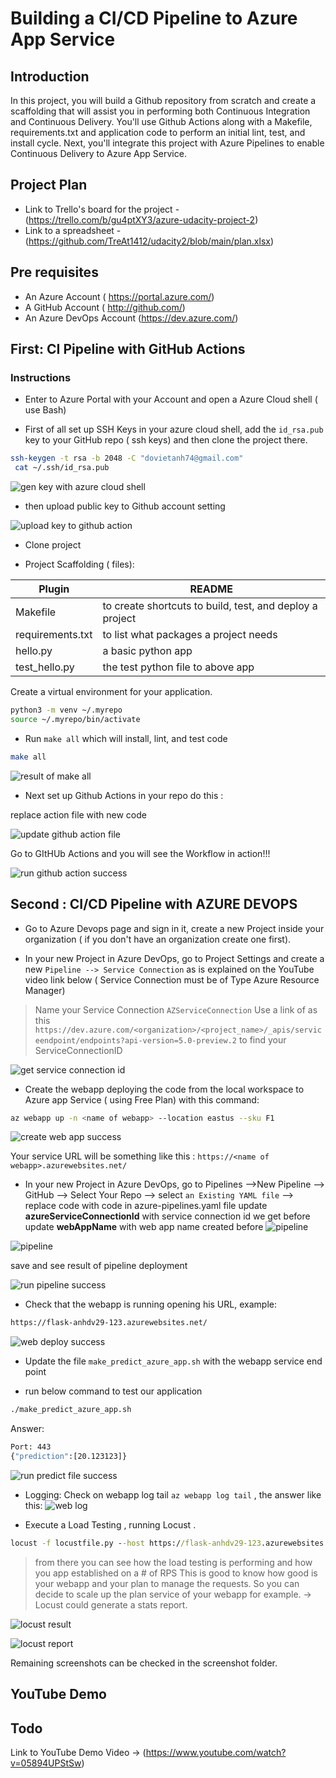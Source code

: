 # Building a CI/CD Pipeline to Azure App Service

 

## Introduction

In this project, you will build a Github repository from scratch and create a scaffolding that will assist you in performing both Continuous Integration and Continuous Delivery. You'll use Github Actions along with a Makefile, requirements.txt and application code to perform an initial lint, test, and install cycle. Next, you'll integrate this project with Azure Pipelines to enable Continuous Delivery to Azure App Service.

## Project Plan

* Link to Trello's board for the project - (https://trello.com/b/gu4ptXY3/azure-udacity-project-2)
* Link to a spreadsheet - (https://github.com/TreAt1412/udacity2/blob/main/plan.xlsx)

## Pre requisites

* An Azure Account ( https://portal.azure.com/)
* A GitHub Account ( http://github.com/)
* An Azure DevOps Account (https://dev.azure.com/)

## First: CI Pipeline with GitHub Actions
 

### Instructions

* Enter to Azure Portal with your Account and open a Azure Cloud shell ( use Bash)
 

* First of all set up SSH Keys in your azure cloud shell, add the `id_rsa.pub` key to your GitHub repo ( ssh keys)  and then clone the project there.

```sh
ssh-keygen -t rsa -b 2048 -C "dovietanh74@gmail.com"
 cat ~/.ssh/id_rsa.pub
```
![gen key with azure cloud shell](https://github.com/user-attachments/assets/96649109-b725-4f6c-9d8e-d4a40c5f33d6)

* then upload public key to Github account setting 

![upload key to github action](https://github.com/user-attachments/assets/9bd965eb-65dc-43cd-b473-5199b189c5f9)


* Clone project
   
* Project Scaffolding ( files):

| Plugin | README |
| ------ | ------ |
| Makefile | to create shortcuts to build, test, and deploy a project|
| requirements.txt| to list what packages a project needs |
| hello.py | a basic python app |
| test_hello.py | the test python file to above app|

 Create a virtual environment for your application.

```sh
python3 -m venv ~/.myrepo
source ~/.myrepo/bin/activate
```

* Run `make all` which will install, lint, and test code

```sh
make all
```
 ![result of make all](https://github.com/user-attachments/assets/1f8817d4-ba70-4b8c-8a7c-a0079b765c6f)


* Next set up Github Actions in your repo do this :

replace action file with new code

![update github action file](https://github.com/user-attachments/assets/70efec24-cda8-4368-995b-ffb4af19e3e3)

Go to GItHUb Actions and you will see the Workflow in action!!!

![run github action success](https://github.com/user-attachments/assets/08108411-8996-4820-9ce5-0c2da8801fff)


## Second : CI/CD Pipeline with AZURE DEVOPS

  

* Go to Azure Devops page  and sign in it, create a new Project inside your organization ( if you don't have an organization create one first).

* In your new Project in Azure DevOps, go to Project Settings and create a new `Pipeline --> Service Connection` as is explained on the YouTube video link  below ( Service Connection must be of Type Azure Resource Manager)

>  Name your Service Connection `AZServiceConnection`
>   Use a link of as this `https://dev.azure.com/<organization>/<project_name>/_apis/serviceendpoint/endpoints?api-version=5.0-preview.2`  to find your ServiceConnectionID   

![get service connection id](https://github.com/user-attachments/assets/f6a8c5a7-0fde-4306-9277-3b37840cbbeb)

* Create the webapp deploying the code from the local workspace to Azure app Service ( using Free Plan)  with this command:

```sh
az webapp up -n <name of webapp> --location eastus --sku F1
```

![create web app success](https://github.com/user-attachments/assets/25a16459-ec3a-4e3d-b2d0-69b0adfcae36)

 Your service URL  will be something like this : `https://<name of webapp>.azurewebsites.net/`
 

* In  your new Project in Azure DevOps, go to Pipelines -->New Pipeline --> GitHub --> Select Your Repo --> select `an Existing YAML file` --> replace code with code in azure-pipelines.yaml file
update **azureServiceConnectionId** with service connection id we get before
update **webAppName** with web app name created before
![pipeline](https://github.com/user-attachments/assets/cb099db6-3eba-4645-a57e-bd4a031c56a3)

![pipeline ](https://github.com/user-attachments/assets/0cdca192-01ad-43f0-8cf2-470dee691d8e)
 
 

save and see result of pipeline deployment

![run pipeline success](https://github.com/user-attachments/assets/6e5d2572-87a1-4108-b417-d29693673293)


* Check that the webapp is running opening his URL, example:

```sh
https://flask-anhdv29-123.azurewebsites.net/
```
 ![web deploy success](https://github.com/user-attachments/assets/8b962bfa-c2ad-4557-8eb5-e214db554935)

* Update the file `make_predict_azure_app.sh` with the webapp service end point
 
* run below command to test our application

```sh
./make_predict_azure_app.sh
```

Answer:

```sh
Port: 443
{"prediction":[20.123123]}
```
![run predict file success](https://github.com/user-attachments/assets/00b116e7-08f6-41c1-9cf8-0754980cfd5b)

* Logging: Check on webapp log tail `az webapp log tail` , the answer like this:
 ![web log](https://github.com/user-attachments/assets/496ecff9-e54b-4263-84b0-ce9443269c78)


* Execute a Load Testing , running Locust .
 
```cmd
locust -f locustfile.py --host https://flask-anhdv29-123.azurewebsites.net/ --users 500 --spawn-rate 5 
```

>from there you can see how the load testing is performing and how you app established on a # of RPS
> This is good to know how good is your webapp and your plan to manage the requests. So you can decide to scale up the plan service of your webapp for example.
-> Locust could generate a stats report.
>
![locust result](https://github.com/user-attachments/assets/7cdba41e-a0ca-4d17-87b5-f72791f15fec)

![locust report](https://github.com/user-attachments/assets/72ded0e7-77c4-425d-b511-7dbffb46d7b6)

Remaining screenshots can be checked in the screenshot folder.


## YouTube Demo
## Todo
Link to YouTube Demo Video -> (https://www.youtube.com/watch?v=05894UPStSw)
 
